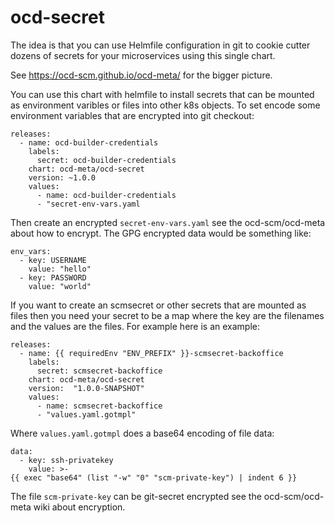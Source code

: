 # ocd-secret

The idea is that you can use Helmfile configuration in git to cookie cutter dozens of secrets for your microservices using this single chart.

See https://ocd-scm.github.io/ocd-meta/ for the bigger picture. 

You can use this chart with helmfile to install secrets that can be mounted as environment varibles or files into other k8s objects. To set encode some environment variables that are encrypted into git checkout:

```
releases:
  - name: ocd-builder-credentials
    labels:
      secret: ocd-builder-credentials
    chart: ocd-meta/ocd-secret
    version: ~1.0.0
    values:
      - name: ocd-builder-credentials
      - "secret-env-vars.yaml
```

Then create an encrypted `secret-env-vars.yaml` see the ocd-scm/ocd-meta about how to encrypt. The GPG encrypted data would be something like:

```
env_vars: 
  - key: USERNAME
    value: "hello"
  - key: PASSWORD
    value: "world"
```

If you want to create an scmsecret or other secrets that are mounted as files then you need your secret to be a map where the key are the filenames and the values are the files. For example here is an example:

```
releases:
  - name: {{ requiredEnv "ENV_PREFIX" }}-scmsecret-backoffice
    labels:
      secret: scmsecret-backoffice
    chart: ocd-meta/ocd-secret
    version:  "1.0.0-SNAPSHOT"
    values:
      - name: scmsecret-backoffice
      - "values.yaml.gotmpl"
```

Where `values.yaml.gotmpl` does a base64 encoding of file data:

```
data:
  - key: ssh-privatekey
    value: >-
{{ exec "base64" (list "-w" "0" "scm-private-key") | indent 6 }}
```

The file `scm-private-key` can be git-secret encrypted see the ocd-scm/ocd-meta wiki about encryption. 
